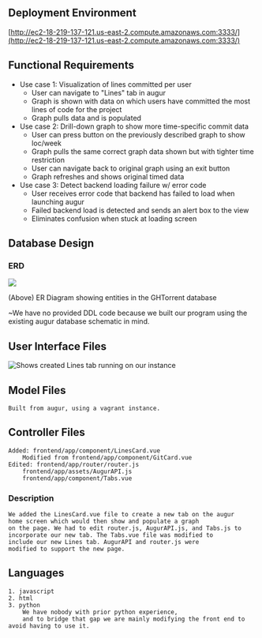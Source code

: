 ## Deployment Environment
[http://ec2-18-219-137-121.us-east-2.compute.amazonaws.com:3333/](http://ec2-18-219-137-121.us-east-2.compute.amazonaws.com:3333/)
## Functional Requirements

 - Use case 1: Visualization of lines committed per user
 	- User can navigate to "Lines" tab in augur
	- Graph is shown with data on which users have committed the most lines of code for the project
	- Graph pulls data and is populated 
 - Use case 2: Drill-down graph to show more time-specific commit data
 	- User can press button on the previously described graph to show loc/week
	- Graph pulls the same correct graph data shown but with tighter time restriction
	- User can navigate back to original graph using an exit button
	- Graph refreshes and shows original timed data
 - Use case 3: Detect backend loading failure w/ error code 
 	- User receives error code that backend has failed to load when launching augur
	- Failed backend load is detected and sends an alert box to the view
	- Eliminates confusion when stuck at loading screen 

## Database Design

### ERD
![](https://lh3.googleusercontent.com/e_hVb45EkjiCXvFiPhl-XpxZZvjkv0_JqaJlOCbdmEPwdLk1xlC-OXWeY28_HOKGCeq7kfR9Mh0p)

(Above) ER Diagram showing entities in the GHTorrent database 

~We have no provided DDL code because we built our program using the existing augur database schematic in mind. 


## User Interface Files
![Shows created Lines tab running on our instance](https://lh3.googleusercontent.com/OlLjII_RTg9a4LC0kpiRXnj3TRE0u-jJcHZlOulMEI5D5n-wcYeK7w4m9kXY_b83FdqU6At7jfPE)





## Model Files 
	Built from augur, using a vagrant instance. 
## Controller Files
	Added: frontend/app/component/LinesCard.vue 
		Modified from frontend/app/component/GitCard.vue
	Edited: frontend/app/router/router.js
		frontend/app/assets/AugurAPI.js
		frontend/app/component/Tabs.vue
### Description
	We added the LinesCard.vue file to create a new tab on the augur 
	home screen which would then show and populate a graph
	on the page. We had to edit router.js, AugurAPI.js, and Tabs.js to 
	incorporate our new tab. The Tabs.vue file was modified to 
	include our new Lines tab. AugurAPI and router.js were
	modified to support the new page.
## Languages
    1. javascript
    2. html
    3. python
	    We have nobody with prior python experience, 
	    and to bridge that gap we are mainly modifying the front end to avoid having to use it. 

